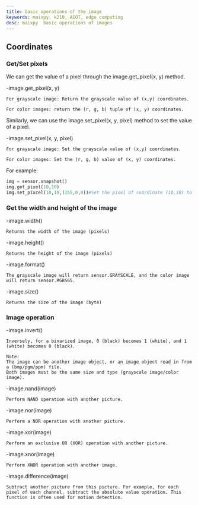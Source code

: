 ```yaml
---
title: basic operations of the image
keywords: maixpy, k210, AIOT, edge computing
desc: maixpy  basic operations of images
---
```



## Coordinates

### Get/Set pixels

We can get the value of a pixel through the image.get_pixel(x, y) method.

-image.get_pixel(x, y)

    For grayscale image: Return the grayscale value of (x,y) coordinates.

    For color images: return the (r, g, b) tuple of (x, y) coordinates.

Similarly, we can use the image.set_pixel(x, y, pixel) method to set the value of a pixel.

-image.set_pixel(x, y, pixel)

    For grayscale image: Set the grayscale value of (x,y) coordinates.

    For color images: Set the (r, g, b) value of (x, y) coordinates.

For example:
```python
img = sensor.snapshot()
img.get_pixel(10,10)
img.set_pixcel(10,10,(255,0,0))#Set the pixel of coordinate (10,10) to red (255,0,0)
```

### Get the width and height of the image

-image.width()

    Returns the width of the image (pixels)

-image.height()

    Returns the height of the image (pixels)

-image.format()

    The grayscale image will return sensor.GRAYSCALE, and the color image will return sensor.RGB565.

-image.size()

    Returns the size of the image (byte)

### Image operation

-image.invert()

    Inversely, for a binarized image, 0 (black) becomes 1 (white), and 1 (white) becomes 0 (black).

    Note:
    The image can be another image object, or an image object read in from a (bmp/pgm/ppm) file.
    Both images must be the same size and type (grayscale image/color image).

-image.nand(image)

    Perform NAND operation with another picture.

-image.nor(image)

    Perform a NOR operation with another picture.

-image.xor(image)

    Perform an exclusive OR (XOR) operation with another picture.

-image.xnor(image)

    Perform XNOR operation with another image.

-image.difference(image)

    Subtract another picture from this picture. For example, for each pixel of each channel, subtract the absolute value operation. This function is often used for motion detection.
